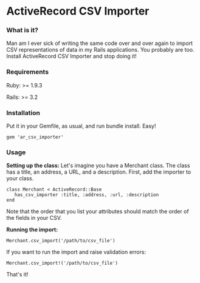 # ActiveRecord CSV Importer

### What is it?
Man am I ever sick of writing the same code over and over again to import CSV representations of data in my Rails applications.  You probably are too.  Install ActiveRecord CSV Importer and stop doing it!

### Requirements
Ruby: >= 1.9.3

Rails: >= 3.2

### Installation

Put it in your Gemfile, as usual, and run bundle install.  Easy!

    gem 'ar_csv_importer'

### Usage


**Setting up the class:**
Let's imagine you have a Merchant class.  The class has a title, an address, a URL, and a description.  First, add the importer to your class.

    class Merchant < ActiveRecord::Base
       has_csv_importer :title, :address, :url, :description
    end

Note that the order that you list your attributes should match the order of the fields in your CSV.

**Running the import:**

    Merchant.csv_import('/path/to/csv_file')

If you want to run the import and raise validation errors:

    Merchant.csv_import!('/path/to/csv_file')

That's it!
